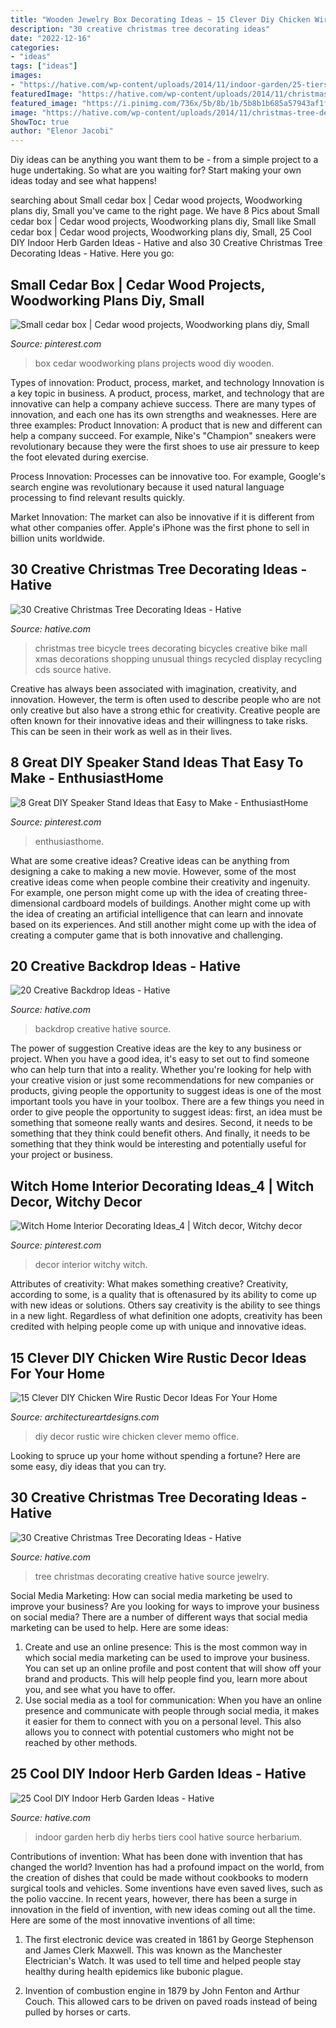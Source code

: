 ```yaml
---
title: "Wooden Jewelry Box Decorating Ideas ~ 15 Clever Diy Chicken Wire Rustic Decor Ideas For Your Home"
description: "30 creative christmas tree decorating ideas"
date: "2022-12-16"
categories:
- "ideas"
tags: ["ideas"]
images:
- "https://hative.com/wp-content/uploads/2014/11/indoor-garden/25-tiers-of-herbs.jpg"
featuredImage: "https://hative.com/wp-content/uploads/2014/11/christmas-tree-decorating-ideas/17-christmas-tree-decorating-ideas.jpg"
featured_image: "https://i.pinimg.com/736x/5b/8b/1b/5b8b1b685a57943af1f74b24475882c2.jpg"
image: "https://hative.com/wp-content/uploads/2014/11/christmas-tree-decorating-ideas/17-christmas-tree-decorating-ideas.jpg"
ShowToc: true
author: "Elenor Jacobi"
---
```



Diy ideas can be anything you want them to be - from a simple project to a huge undertaking. So what are you waiting for? Start making your own ideas today and see what happens!

	

		
searching about Small cedar box | Cedar wood projects, Woodworking plans diy, Small you've came to the right page. We have 8 Pics about Small cedar box | Cedar wood projects, Woodworking plans diy, Small like Small cedar box | Cedar wood projects, Woodworking plans diy, Small, 25 Cool DIY Indoor Herb Garden Ideas - Hative and also 30 Creative Christmas Tree Decorating Ideas - Hative. Here you go:
		
    
## Small Cedar Box | Cedar Wood Projects, Woodworking Plans Diy, Small

<img loading=lazy src="https://i.pinimg.com/736x/d0/ba/c0/d0bac0a4046adab930b6edc51f02eaaf--woodworking.jpg" onerror="this.onerror=null;this.src='https://tse4.mm.bing.net/th?id=OIP.G0qFZHSCdOMwWRygru-3rwDYEg&amp;pid=15.1';" alt="Small cedar box | Cedar wood projects, Woodworking plans diy, Small">

_Source: pinterest.com_

>box cedar woodworking plans projects wood diy wooden. 

	

Types of innovation: Product, process, market, and technology
Innovation is a key topic in business. A product, process, market, and technology that are innovative can help a company achieve success. There are many types of innovation, and each one has its own strengths and weaknesses. Here are three examples: 
Product Innovation: A product that is new and different can help a company succeed. For example, Nike's "Champion" sneakers were revolutionary because they were the first shoes to use air pressure to keep the foot elevated during exercise.

Process Innovation: Processes can be innovative too. For example, Google's search engine was revolutionary because it used natural language processing to find relevant results quickly.

Market Innovation: The market can also be innovative if it is different from what other companies offer. Apple's iPhone was the first phone to sell in billion units worldwide.

    
## 30 Creative Christmas Tree Decorating Ideas - Hative

<img loading=lazy src="https://hative.com/wp-content/uploads/2014/11/christmas-tree-decorating-ideas/26-christmas-tree-decorating-ideas.jpg" onerror="this.onerror=null;this.src='https://tse2.mm.bing.net/th?id=OIP.Cdee2rAX8aLW2UIoK1Tw3QHaLh&amp;pid=15.1';" alt="30 Creative Christmas Tree Decorating Ideas - Hative">

_Source: hative.com_

>christmas tree bicycle trees decorating bicycles creative bike mall xmas decorations shopping unusual things recycled display recycling cds source hative. 

	

Creative has always been associated with imagination, creativity, and innovation. However, the term is often used to describe people who are not only creative but also have a strong ethic for creativity. Creative people are often known for their innovative ideas and their willingness to take risks. This can be seen in their work as well as in their lives.

    
## 8 Great DIY Speaker Stand Ideas That Easy To Make - EnthusiastHome

<img loading=lazy src="https://i.pinimg.com/736x/1f/71/6c/1f716cfec5a22a8ec9c6ceea6aff1d2e.jpg" onerror="this.onerror=null;this.src='https://tse4.mm.bing.net/th?id=OIP.JEBxBeeuJGt-tbiUT2GvvgHaLH&amp;pid=15.1';" alt="8 Great DIY Speaker Stand Ideas that Easy to Make - EnthusiastHome">

_Source: pinterest.com_

>enthusiasthome. 

	

What are some creative ideas?
Creative ideas can be anything from designing a cake to making a new movie. However, some of the most creative ideas come when people combine their creativity and ingenuity. For example, one person might come up with the idea of creating three-dimensional cardboard models of buildings. Another might come up with the idea of creating an artificial intelligence that can learn and innovate based on its experiences. And still another might come up with the idea of creating a computer game that is both innovative and challenging.

    
## 20 Creative Backdrop Ideas - Hative

<img loading=lazy src="https://hative.com/wp-content/uploads/2014/12/backdrop-ideas/15-creative-backdrop-ideas.jpg" onerror="this.onerror=null;this.src='https://tse4.mm.bing.net/th?id=OIP.jwmRt-z7T6XjPxgeV9cKIgHaLH&amp;pid=15.1';" alt="20 Creative Backdrop Ideas - Hative">

_Source: hative.com_

>backdrop creative hative source. 

	

The power of suggestion
Creative ideas are the key to any business or project. When you have a good idea, it's easy to set out to find someone who can help turn that into a reality. Whether you're looking for help with your creative vision or just some recommendations for new companies or products, giving people the opportunity to suggest ideas is one of the most important tools you have in your toolbox.
There are a few things you need in order to give people the opportunity to suggest ideas: first, an idea must be something that someone really wants and desires. Second, it needs to be something that they think could benefit others. And finally, it needs to be something that they think would be interesting and potentially useful for your project or business.

    
## Witch Home Interior Decorating Ideas_4 | Witch Decor, Witchy Decor

<img loading=lazy src="https://i.pinimg.com/736x/5b/8b/1b/5b8b1b685a57943af1f74b24475882c2.jpg" onerror="this.onerror=null;this.src='https://tse4.mm.bing.net/th?id=OIP.vzfmoyWyrZTCItcc1FQ9NQHaJ4&amp;pid=15.1';" alt="Witch Home Interior Decorating Ideas_4 | Witch decor, Witchy decor">

_Source: pinterest.com_

>decor interior witchy witch. 

	

Attributes of creativity: What makes something creative?
Creativity, according to some, is a quality that is oftenasured by its ability to come up with new ideas or solutions. Others say creativity is the ability to see things in a new light. Regardless of what definition one adopts, creativity has been credited with helping people come up with unique and innovative ideas.

    
## 15 Clever DIY Chicken Wire Rustic Decor Ideas For Your Home

<img loading=lazy src="http://www.architectureartdesigns.com/wp-content/uploads/2017/08/15-Clever-DIY-Chicken-Wire-Rustic-Decor-Ideas-For-Your-Home-5.jpg" onerror="this.onerror=null;this.src='https://tse2.mm.bing.net/th?id=OIP.cDdcFK552QYOCE7WZ7lUeQHaLJ&amp;pid=15.1';" alt="15 Clever DIY Chicken Wire Rustic Decor Ideas For Your Home">

_Source: architectureartdesigns.com_

>diy decor rustic wire chicken clever memo office. 

	

Looking to spruce up your home without spending a fortune? Here are some easy, diy ideas that you can try. 

    
## 30 Creative Christmas Tree Decorating Ideas - Hative

<img loading=lazy src="https://hative.com/wp-content/uploads/2014/11/christmas-tree-decorating-ideas/17-christmas-tree-decorating-ideas.jpg" onerror="this.onerror=null;this.src='https://tse4.mm.bing.net/th?id=OIP.AHLiong9MLP71ttmd0Jx8QHaKf&amp;pid=15.1';" alt="30 Creative Christmas Tree Decorating Ideas - Hative">

_Source: hative.com_

>tree christmas decorating creative hative source jewelry. 

	

Social Media Marketing: How can social media marketing be used to improve your business?
Are you looking for ways to improve your business on social media? There are a number of different ways that social media marketing can be used to help. Here are some ideas: 
1. Create and use an online presence: This is the most common way in which social media marketing can be used to improve your business. You can set up an online profile and post content that will show off your brand and products. This will help people find you, learn more about you, and see what you have to offer. 
2. Use social media as a tool for communication: When you have an online presence and communicate with people through social media, it makes it easier for them to connect with you on a personal level. This also allows you to connect with potential customers who might not be reached by other methods. 

    
## 25 Cool DIY Indoor Herb Garden Ideas - Hative

<img loading=lazy src="https://hative.com/wp-content/uploads/2014/11/indoor-garden/25-tiers-of-herbs.jpg" onerror="this.onerror=null;this.src='https://tse2.mm.bing.net/th?id=OIP.4RnxXOb-65zizvkcVai5qAHaK_&amp;pid=15.1';" alt="25 Cool DIY Indoor Herb Garden Ideas - Hative">

_Source: hative.com_

>indoor garden herb diy herbs tiers cool hative source herbarium. 

	

Contributions of invention: What has been done with invention that has changed the world?
Invention has had a profound impact on the world, from the creation of dishes that could be made without cookbooks to modern surgical tools and vehicles. Some inventions have even saved lives, such as the polio vaccine. In recent years, however, there has been a surge in innovation in the field of invention, with new ideas coming out all the time. Here are some of the most innovative inventions of all time:
1) The first electronic device was created in 1861 by George Stephenson and James Clerk Maxwell. This was known as the Manchester Electrician's Watch. It was used to tell time and helped people stay healthy during health epidemics like bubonic plague.

2) Invention of combustion engine in 1879 by John Fenton and Arthur Couch. This allowed cars to be driven on paved roads instead of being pulled by horses or carts.

